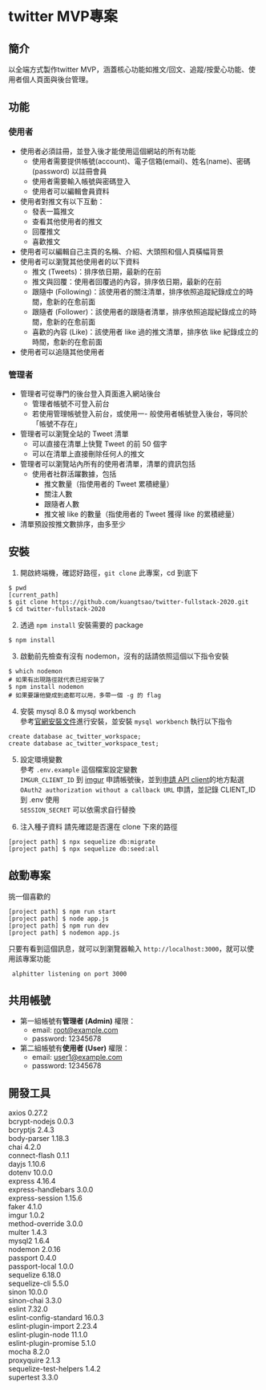 # twitter MVP專案 
## 簡介
以全端方式製作twitter MVP，涵蓋核心功能如推文/回文、追蹤/按愛心功能、使用者個人頁面與後台管理。

## 功能

### 使用者
- 使用者必須註冊，並登入後才能使用這個網站的所有功能
  - 使用者需要提供帳號(account)、電子信箱(email)、姓名(name)、密碼(password) 以註冊會員
  - 使用者需要輸入帳號與密碼登入
  - 使用者可以編輯會員資料
- 使用者對推文有以下互動：
  - 發表一篇推文
  - 查看其他使用者的推文
  - 回覆推文
  - 喜歡推文
- 使用者可以編輯自己主頁的名稱、介紹、大頭照和個人頁橫幅背景
- 使用者可以瀏覽其他使用者的以下資料
  - 推文 (Tweets)：排序依日期，最新的在前
  - 推文與回覆：使用者回覆過的內容，排序依日期，最新的在前
  - 跟隨中 (Following)：該使用者的關注清單，排序依照追蹤紀錄成立的時間，愈新的在愈前面
  - 跟隨者 (Follower)：該使用者的跟隨者清單，排序依照追蹤紀錄成立的時間，愈新的在愈前面
  - 喜歡的內容 (Like)：該使用者 like 過的推文清單，排序依 like 紀錄成立的時間，愈新的在愈前面
- 使用者可以追隨其他使用者

### 管理者
- 管理者可從專門的後台登入頁面進入網站後台
  - 管理者帳號不可登入前台
  - 若使用管理帳號登入前台，或使用一- 般使用者帳號登入後台，等同於「帳號不存在」
- 管理者可以瀏覽全站的 Tweet 清單
  - 可以直接在清單上快覽 Tweet 的前 50 個字
  - 可以在清單上直接刪除任何人的推文
- 管理者可以瀏覽站內所有的使用者清單，清單的資訊包括
  - 使用者社群活躍數據，包括
    - 推文數量（指使用者的 Tweet 累積總量）
    - 關注人數
    - 跟隨者人數
    - 推文被 like 的數量（指使用者的 Tweet 獲得 like 的累積總量）
- 清單預設按推文數排序，由多至少


## 安裝
1. 開啟終端機，確認好路徑，`git clone` 此專案，cd 到底下
```
$ pwd
[current_path]
$ git clone https://github.com/kuangtsao/twitter-fullstack-2020.git
$ cd twitter-fullstack-2020
```
2. 透過 `npm install` 安裝需要的 package
```
$ npm install
```
3. 啟動前先檢查有沒有 nodemon，沒有的話請依照這個以下指令安裝
```
$ which nodemon
# 如果有出現路徑就代表已經安裝了
$ npm install nodemon
# 如果要讓他變成到處都可以用，多帶一個 -g 的 flag
```

4. 安裝 mysql 8.0 & mysql workbench  
參考[官網安裝文件](https://dev.mysql.com/doc/refman/8.0/en/installing.html)進行安裝，並安裝 `mysql workbench`
執行以下指令
```
create database ac_twitter_workspace;
create database ac_twitter_workspace_test;
```

5. 設定環境變數  
參考 `.env.example` 這個檔案設定變數  
`IMGUR_CLIENT_ID` 到 [imgur](https://imgur.com/) 申請帳號後，並到[申請 API client](https://api.imgur.com/oauth2/addclient)的地方點選`OAuth2 authorization without a callback URL` 申請，並記錄 CLIENT_ID 到 .env 使用  
`SESSION_SECRET` 可以依需求自行替換

6. 注入種子資料
請先確認是否還在 clone 下來的路徑
```
[project path] $ npx sequelize db:migrate
[project path] $ npx sequelize db:seed:all
```
## 啟動專案
挑一個喜歡的
```
[project path] $ npm run start
[project path] $ node app.js
[project path] $ npm run dev
[project path] $ nodemon app.js
```
只要有看到這個訊息，就可以到瀏覽器輸入 `http://localhost:3000`，就可以使用該專案功能
```
 alphitter listening on port 3000
```
## 共用帳號

- 第一組帳號有**管理者 (Admin)** 權限：
  - email: root@example.com
  - password: 12345678
- 第二組帳號有**使用者 (User)** 權限：
  - email: user1@example.com
  - password: 12345678

## 開發工具
axios 0.27.2  
bcrypt-nodejs 0.0.3  
bcryptjs 2.4.3  
body-parser 1.18.3  
chai 4.2.0  
connect-flash 0.1.1  
dayjs 1.10.6  
dotenv 10.0.0  
express 4.16.4  
express-handlebars 3.0.0  
express-session 1.15.6  
faker 4.1.0  
imgur 1.0.2  
method-override 3.0.0  
multer 1.4.3  
mysql2 1.6.4  
nodemon 2.0.16  
passport 0.4.0  
passport-local 1.0.0  
sequelize 6.18.0  
sequelize-cli 5.5.0  
sinon 10.0.0  
sinon-chai 3.3.0  
eslint 7.32.0  
eslint-config-standard 16.0.3  
eslint-plugin-import 2.23.4  
eslint-plugin-node 11.1.0  
eslint-plugin-promise 5.1.0  
mocha 8.2.0  
proxyquire 2.1.3  
sequelize-test-helpers 1.4.2  
supertest 3.3.0  
